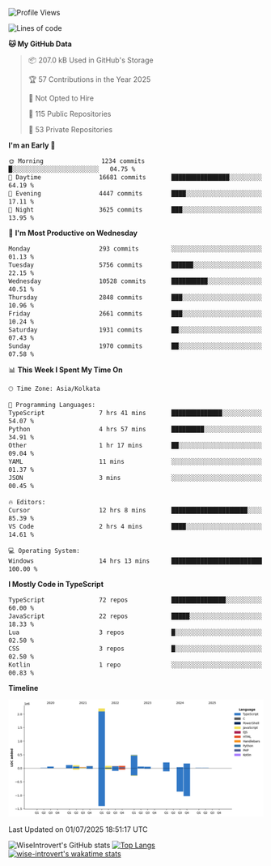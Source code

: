 <!--START_SECTION:waka-->
![Profile Views](http://img.shields.io/badge/Profile%20Views-0-blue)

![Lines of code](https://img.shields.io/badge/From%20Hello%20World%20I%27ve%20Written-3.9%20million%20lines%20of%20code-blue)

**🐱 My GitHub Data** 

> 📦 207.0 kB Used in GitHub's Storage 
 > 
> 🏆 57 Contributions in the Year 2025
 > 
> 🚫 Not Opted to Hire
 > 
> 📜 115 Public Repositories 
 > 
> 🔑 53 Private Repositories 
 > 
**I'm an Early 🐤** 

```text
🌞 Morning                1234 commits        █░░░░░░░░░░░░░░░░░░░░░░░░   04.75 % 
🌆 Daytime                16681 commits       ████████████████░░░░░░░░░   64.19 % 
🌃 Evening                4447 commits        ████░░░░░░░░░░░░░░░░░░░░░   17.11 % 
🌙 Night                  3625 commits        ███░░░░░░░░░░░░░░░░░░░░░░   13.95 % 
```
📅 **I'm Most Productive on Wednesday** 

```text
Monday                   293 commits         ░░░░░░░░░░░░░░░░░░░░░░░░░   01.13 % 
Tuesday                  5756 commits        ██████░░░░░░░░░░░░░░░░░░░   22.15 % 
Wednesday                10528 commits       ██████████░░░░░░░░░░░░░░░   40.51 % 
Thursday                 2848 commits        ███░░░░░░░░░░░░░░░░░░░░░░   10.96 % 
Friday                   2661 commits        ███░░░░░░░░░░░░░░░░░░░░░░   10.24 % 
Saturday                 1931 commits        ██░░░░░░░░░░░░░░░░░░░░░░░   07.43 % 
Sunday                   1970 commits        ██░░░░░░░░░░░░░░░░░░░░░░░   07.58 % 
```


📊 **This Week I Spent My Time On** 

```text
🕑︎ Time Zone: Asia/Kolkata

💬 Programming Languages: 
TypeScript               7 hrs 41 mins       ██████████████░░░░░░░░░░░   54.07 % 
Python                   4 hrs 57 mins       █████████░░░░░░░░░░░░░░░░   34.91 % 
Other                    1 hr 17 mins        ██░░░░░░░░░░░░░░░░░░░░░░░   09.04 % 
YAML                     11 mins             ░░░░░░░░░░░░░░░░░░░░░░░░░   01.37 % 
JSON                     3 mins              ░░░░░░░░░░░░░░░░░░░░░░░░░   00.45 % 

🔥 Editors: 
Cursor                   12 hrs 8 mins       █████████████████████░░░░   85.39 % 
VS Code                  2 hrs 4 mins        ████░░░░░░░░░░░░░░░░░░░░░   14.61 % 

💻 Operating System: 
Windows                  14 hrs 13 mins      █████████████████████████   100.00 % 
```

**I Mostly Code in TypeScript** 

```text
TypeScript               72 repos            ███████████████░░░░░░░░░░   60.00 % 
JavaScript               22 repos            █████░░░░░░░░░░░░░░░░░░░░   18.33 % 
Lua                      3 repos             █░░░░░░░░░░░░░░░░░░░░░░░░   02.50 % 
CSS                      3 repos             █░░░░░░░░░░░░░░░░░░░░░░░░   02.50 % 
Kotlin                   1 repo              ░░░░░░░░░░░░░░░░░░░░░░░░░   00.83 % 
```



**Timeline**

![Lines of Code chart](https://raw.githubusercontent.com/wise-introvert/wise-introvert/master/assets/bar_graph.png)


 Last Updated on 01/07/2025 18:51:17 UTC
<!--END_SECTION:waka-->

![WiseIntrovert's GitHub stats](https://github-readme-stats.vercel.app/api?username=wise-introvert&count_private=true&show_icons=true)
[![Top Langs](https://github-readme-stats.vercel.app/api/top-langs/?username=wise-introvert&langs_count=10)](https://github.com/anuraghazra/github-readme-stats)
[![wise-introvert's wakatime stats](https://github-readme-stats.vercel.app/api/wakatime?username=wiseintrovert)](https://github.com/anuraghazra/github-readme-stats)
